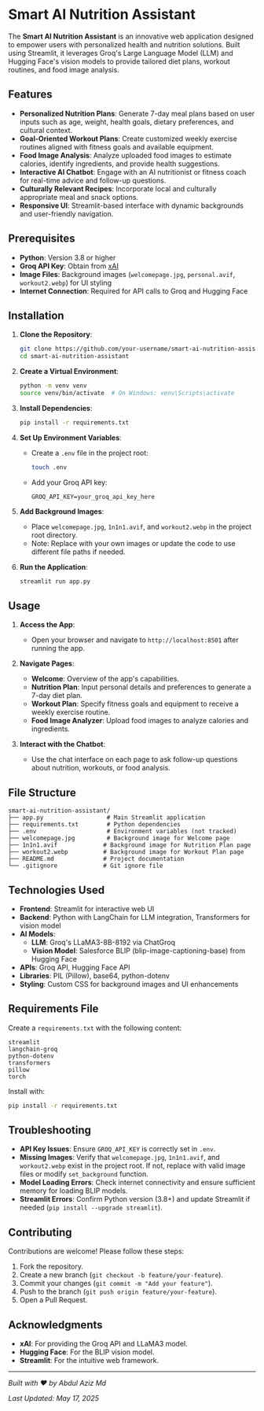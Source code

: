 # Smart AI Nutrition Assistant

The **Smart AI Nutrition Assistant** is an innovative web application designed to empower users with personalized health and nutrition solutions. Built using Streamlit, it leverages Groq's Large Language Model (LLM) and Hugging Face's vision models to provide tailored diet plans, workout routines, and food image analysis.

## Features

- **Personalized Nutrition Plans**: Generate 7-day meal plans based on user inputs such as age, weight, health goals, dietary preferences, and cultural context.
- **Goal-Oriented Workout Plans**: Create customized weekly exercise routines aligned with fitness goals and available equipment.
- **Food Image Analysis**: Analyze uploaded food images to estimate calories, identify ingredients, and provide health suggestions.
- **Interactive AI Chatbot**: Engage with an AI nutritionist or fitness coach for real-time advice and follow-up questions.
- **Culturally Relevant Recipes**: Incorporate local and culturally appropriate meal and snack options.
- **Responsive UI**: Streamlit-based interface with dynamic backgrounds and user-friendly navigation.

## Prerequisites

- **Python**: Version 3.8 or higher
- **Groq API Key**: Obtain from [xAI](https://x.ai/api)
- **Image Files**: Background images (`welcomepage.jpg`, `personal.avif`, `workout2.webp`) for UI styling
- **Internet Connection**: Required for API calls to Groq and Hugging Face

## Installation

1. **Clone the Repository**:
   ```bash
   git clone https://github.com/your-username/smart-ai-nutrition-assistant.git
   cd smart-ai-nutrition-assistant
   ```

2. **Create a Virtual Environment**:
   ```bash
   python -m venv venv
   source venv/bin/activate  # On Windows: venv\Scripts\activate
   ```

3. **Install Dependencies**:
   ```bash
   pip install -r requirements.txt
   ```

4. **Set Up Environment Variables**:
   - Create a `.env` file in the project root:
     ```bash
     touch .env
     ```
   - Add your Groq API key:
     ```
     GROQ_API_KEY=your_groq_api_key_here
     ```

5. **Add Background Images**:
   - Place `welcomepage.jpg`, `1n1n1.avif`, and `workout2.webp` in the project root directory.
   - Note: Replace with your own images or update the code to use different file paths if needed.

6. **Run the Application**:
   ```bash
   streamlit run app.py
   ```

## Usage

1. **Access the App**:
   - Open your browser and navigate to `http://localhost:8501` after running the app.
   
2. **Navigate Pages**:
   - **Welcome**: Overview of the app's capabilities.
   - **Nutrition Plan**: Input personal details and preferences to generate a 7-day diet plan.
   - **Workout Plan**: Specify fitness goals and equipment to receive a weekly exercise routine.
   - **Food Image Analyzer**: Upload food images to analyze calories and ingredients.

3. **Interact with the Chatbot**:
   - Use the chat interface on each page to ask follow-up questions about nutrition, workouts, or food analysis.

## File Structure

```
smart-ai-nutrition-assistant/
├── app.py                  # Main Streamlit application
├── requirements.txt        # Python dependencies
├── .env                    # Environment variables (not tracked)
├── welcomepage.jpg         # Background image for Welcome page
├── 1n1n1.avif             # Background image for Nutrition Plan page
├── workout2.webp          # Background image for Workout Plan page
├── README.md              # Project documentation
└── .gitignore             # Git ignore file
```

## Technologies Used

- **Frontend**: Streamlit for interactive web UI
- **Backend**: Python with LangChain for LLM integration, Transformers for vision model
- **AI Models**:
  - **LLM**: Groq's LLaMA3-8B-8192 via ChatGroq
  - **Vision Model**: Salesforce BLIP (blip-image-captioning-base) from Hugging Face
- **APIs**: Groq API, Hugging Face API
- **Libraries**: PIL (Pillow), base64, python-dotenv
- **Styling**: Custom CSS for background images and UI enhancements

## Requirements File

Create a `requirements.txt` with the following content:

```
streamlit
langchain-groq
python-dotenv
transformers
pillow
torch
```

Install with:
```bash
pip install -r requirements.txt
```

## Troubleshooting

- **API Key Issues**: Ensure `GROQ_API_KEY` is correctly set in `.env`.
- **Missing Images**: Verify that `welcomepage.jpg`, `1n1n1.avif`, and `workout2.webp` exist in the project root. If not, replace with valid image files or modify `set_background` function.
- **Model Loading Errors**: Check internet connectivity and ensure sufficient memory for loading BLIP models.
- **Streamlit Errors**: Confirm Python version (3.8+) and update Streamlit if needed (`pip install --upgrade streamlit`).

## Contributing

Contributions are welcome! Please follow these steps:

1. Fork the repository.
2. Create a new branch (`git checkout -b feature/your-feature`).
3. Commit your changes (`git commit -m "Add your feature"`).
4. Push to the branch (`git push origin feature/your-feature`).
5. Open a Pull Request.

## Acknowledgments

- **xAI**: For providing the Groq API and LLaMA3 model.
- **Hugging Face**: For the BLIP vision model.
- **Streamlit**: For the intuitive web framework.

---

*Built with ❤️ by Abdul Aziz Md*

*Last Updated: May 17, 2025*
